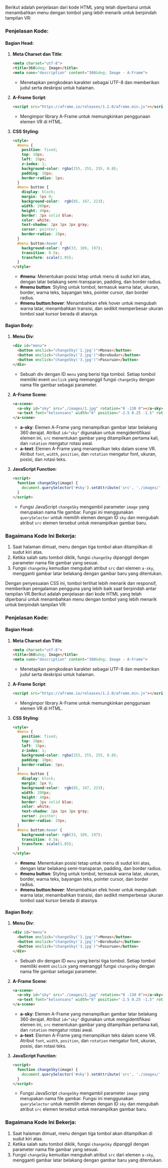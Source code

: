 Berikut adalah penjelasan dari kode HTML yang telah diperbarui untuk menambahkan menu dengan tombol yang lebih menarik untuk berpindah tampilan VR:

### Penjelasan Kode:

#### Bagian Head:
1. **Meta Charset dan Title**: 
    ```html
    <meta charset="utf-8">
    <title>360&deg; Image</title>
    <meta name="description" content="360&deg; Image - A-Frame">
    ```
   - Menetapkan pengkodean karakter sebagai UTF-8 dan memberikan judul serta deskripsi untuk halaman.

2. **A-Frame Script**:
    ```html
    <script src="https://aframe.io/releases/1.2.0/aframe.min.js"></script>
    ```
   - Mengimpor library A-Frame untuk memungkinkan penggunaan elemen VR di HTML.

3. **CSS Styling**:
    ```html
    <style>
      #menu {
        position: fixed;
        top: 10px;
        left: 10px;
        z-index: 1;
        background-color: rgba(255, 255, 255, 0.8);
        padding: 10px;
        border-radius: 5px;
      }
      #menu button {
        display: block;
        margin: 5px 0;
        background-color:  rgb(85, 167, 223);
        width: 200px;
        height: 40px;
        border: 3px solid blue;
        color: white;
        text-shadow: 2px 3px 3px gray;
        cursor: pointer;
        border-radius: 20px;
      }
      #menu button:hover {
        background-color: rgb(33, 109, 197);
        transition: 0.5s;
        transform: scale(1.05);
      }
    </style>
    ```
   - **#menu**: Menentukan posisi tetap untuk menu di sudut kiri atas, dengan latar belakang semi-transparan, padding, dan border radius.
   - **#menu button**: Styling untuk tombol, termasuk warna latar, ukuran, border, warna teks, bayangan teks, pointer cursor, dan border radius. 
   - **#menu button:hover**: Menambahkan efek hover untuk mengubah warna latar, menambahkan transisi, dan sedikit memperbesar ukuran tombol saat kursor berada di atasnya.

#### Bagian Body:
1. **Menu Div**:
    ```html
    <div id="menu">
      <button onclick="changeSky('1.jpg')">Monas</button>
      <button onclick="changeSky('2.jpg')">Borobudur</button>
      <button onclick="changeSky('3.jpg')">Pasuruan</button>
    </div>
    ```
   - Sebuah div dengan ID `menu` yang berisi tiga tombol. Setiap tombol memiliki event `onclick` yang memanggil fungsi `changeSky` dengan nama file gambar sebagai parameter.

2. **A-Frame Scene**:
    ```html
    <a-scene>
      <a-sky id="sky" src="./images/1.jpg" rotation="0 -130 0"></a-sky>
      <a-text font="kelsonsans" width="6" position="-2.5 0.25 -1.5" rotation="0 15 0"></a-text>
    </a-scene>
    ```
   - **a-sky**: Elemen A-Frame yang menampilkan gambar latar belakang 360 derajat. Atribut `id="sky"` digunakan untuk mengidentifikasi elemen ini, `src` menentukan gambar yang ditampilkan pertama kali, dan `rotation` mengatur rotasi awal.
   - **a-text**: Elemen A-Frame yang menampilkan teks dalam scene VR. Atribut `font`, `width`, `position`, dan `rotation` mengatur font, ukuran, posisi, dan rotasi teks.

3. **JavaScript Function**:
    ```html
    <script>
      function changeSky(image) {
        document.querySelector('#sky').setAttribute('src', './images/' + image);
      }
    </script>
    ```
   - Fungsi JavaScript `changeSky` mengambil parameter `image` yang merupakan nama file gambar. Fungsi ini menggunakan `querySelector` untuk memilih elemen dengan ID `sky` dan mengubah atribut `src` elemen tersebut untuk menampilkan gambar baru.

### Bagaimana Kode Ini Bekerja:
1. Saat halaman dimuat, menu dengan tiga tombol akan ditampilkan di sudut kiri atas.
2. Ketika salah satu tombol diklik, fungsi `changeSky` dipanggil dengan parameter nama file gambar yang sesuai.
3. Fungsi `changeSky` kemudian mengubah atribut `src` dari elemen `a-sky`, mengganti gambar latar belakang dengan gambar baru yang ditentukan.

Dengan penyesuaian CSS ini, tombol terlihat lebih menarik dan responsif, memberikan pengalaman pengguna yang lebih baik saat berpindah antar tampilan VR.Berikut adalah penjelasan dari kode HTML yang telah diperbarui untuk menambahkan menu dengan tombol yang lebih menarik untuk berpindah tampilan VR:

### Penjelasan Kode:

#### Bagian Head:
1. **Meta Charset dan Title**: 
    ```html
    <meta charset="utf-8">
    <title>360&deg; Image</title>
    <meta name="description" content="360&deg; Image - A-Frame">
    ```
   - Menetapkan pengkodean karakter sebagai UTF-8 dan memberikan judul serta deskripsi untuk halaman.

2. **A-Frame Script**:
    ```html
    <script src="https://aframe.io/releases/1.2.0/aframe.min.js"></script>
    ```
   - Mengimpor library A-Frame untuk memungkinkan penggunaan elemen VR di HTML.

3. **CSS Styling**:
    ```html
    <style>
      #menu {
        position: fixed;
        top: 10px;
        left: 10px;
        z-index: 1;
        background-color: rgba(255, 255, 255, 0.8);
        padding: 10px;
        border-radius: 5px;
      }
      #menu button {
        display: block;
        margin: 5px 0;
        background-color:  rgb(85, 167, 223);
        width: 200px;
        height: 40px;
        border: 3px solid blue;
        color: white;
        text-shadow: 2px 3px 3px gray;
        cursor: pointer;
        border-radius: 20px;
      }
      #menu button:hover {
        background-color: rgb(33, 109, 197);
        transition: 0.5s;
        transform: scale(1.05);
      }
    </style>
    ```
   - **#menu**: Menentukan posisi tetap untuk menu di sudut kiri atas, dengan latar belakang semi-transparan, padding, dan border radius.
   - **#menu button**: Styling untuk tombol, termasuk warna latar, ukuran, border, warna teks, bayangan teks, pointer cursor, dan border radius. 
   - **#menu button:hover**: Menambahkan efek hover untuk mengubah warna latar, menambahkan transisi, dan sedikit memperbesar ukuran tombol saat kursor berada di atasnya.

#### Bagian Body:
1. **Menu Div**:
    ```html
    <div id="menu">
      <button onclick="changeSky('1.jpg')">Monas</button>
      <button onclick="changeSky('2.jpg')">Borobudur</button>
      <button onclick="changeSky('3.jpg')">Pasuruan</button>
    </div>
    ```
   - Sebuah div dengan ID `menu` yang berisi tiga tombol. Setiap tombol memiliki event `onclick` yang memanggil fungsi `changeSky` dengan nama file gambar sebagai parameter.

2. **A-Frame Scene**:
    ```html
    <a-scene>
      <a-sky id="sky" src="./images/1.jpg" rotation="0 -130 0"></a-sky>
      <a-text font="kelsonsans" width="6" position="-2.5 0.25 -1.5" rotation="0 15 0"></a-text>
    </a-scene>
    ```
   - **a-sky**: Elemen A-Frame yang menampilkan gambar latar belakang 360 derajat. Atribut `id="sky"` digunakan untuk mengidentifikasi elemen ini, `src` menentukan gambar yang ditampilkan pertama kali, dan `rotation` mengatur rotasi awal.
   - **a-text**: Elemen A-Frame yang menampilkan teks dalam scene VR. Atribut `font`, `width`, `position`, dan `rotation` mengatur font, ukuran, posisi, dan rotasi teks.

3. **JavaScript Function**:
    ```html
    <script>
      function changeSky(image) {
        document.querySelector('#sky').setAttribute('src', './images/' + image);
      }
    </script>
    ```
   - Fungsi JavaScript `changeSky` mengambil parameter `image` yang merupakan nama file gambar. Fungsi ini menggunakan `querySelector` untuk memilih elemen dengan ID `sky` dan mengubah atribut `src` elemen tersebut untuk menampilkan gambar baru.

### Bagaimana Kode Ini Bekerja:
1. Saat halaman dimuat, menu dengan tiga tombol akan ditampilkan di sudut kiri atas.
2. Ketika salah satu tombol diklik, fungsi `changeSky` dipanggil dengan parameter nama file gambar yang sesuai.
3. Fungsi `changeSky` kemudian mengubah atribut `src` dari elemen `a-sky`, mengganti gambar latar belakang dengan gambar baru yang ditentukan.

